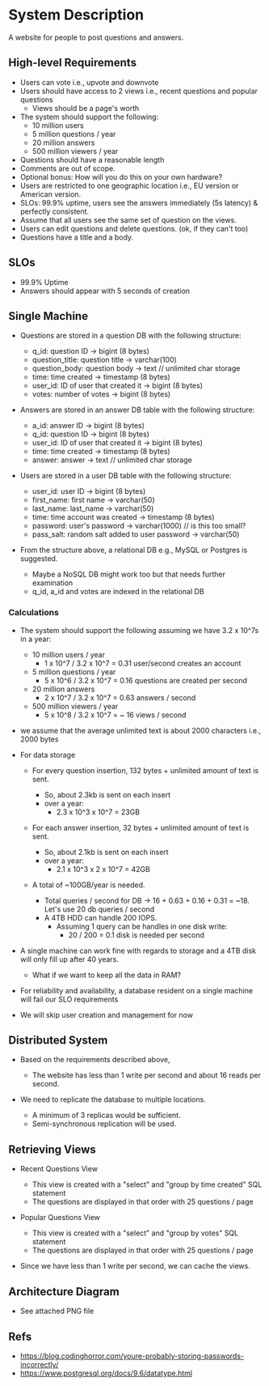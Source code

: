 # System Description

A website for people to post questions and answers.

## High-level Requirements
* Users can vote i.e., upvote and downvote
* Users should have access to 2 views i.e., recent questions and popular questions
  * Views should be a page's worth 
* The system should support the following: 
  * 10 million users 
  * 5 million questions / year
  * 20 million answers
  * 500 million viewers / year
* Questions should have a reasonable length
* Comments are out of scope.
* Optional bonus: How will you do this on your own hardware?
* Users are restricted to one geographic location i.e., EU version or American version.
* SLOs: 99.9% uptime, users see the answers immediately (5s latency) & perfectly consistent.
* Assume that all users see the same set of question on the views.
* Users can edit questions and delete questions. (ok, if they can't too)
* Questions have a title and a body.

## SLOs
* 99.9% Uptime
* Answers should appear with 5 seconds of creation

## Single Machine 

* Questions are stored in a question DB with the following structure:
  * q_id: question ID -> bigint (8 bytes) 
  * question_title: question title -> varchar(100) 
  * question_body: question body -> text // unlimited char storage
  * time: time created -> timestamp (8 bytes)
  * user_id: ID of user that created it -> bigint (8 bytes)
  * votes: number of votes -> bigint (8 bytes)

* Answers are stored in an answer DB table with the following structure:
  * a_id: answer ID -> bigint (8 bytes)
  * q_id: question ID -> bigint (8 bytes)
  * user_id: ID of user that created it -> bigint (8 bytes)
  * time: time created -> timestamp (8 bytes)
  * answer: answer -> text // unlimited char storage 

* Users are stored in a user DB table with the following structure:
  * user_id: user ID -> bigint (8 bytes)
  * first_name: first name -> varchar(50)
  * last_name: last_name -> varchar(50)
  * time: time account was created -> timestamp (8 bytes)
  * password: user's password -> varchar(1000) // is this too small?
  * pass_salt: random salt added to user password -> varchar(50)

* From the structure above, a relational DB e.g., MySQL or Postgres is suggested.
  * Maybe a NoSQL DB might work too but that needs further examination
  * q_id, a_id and votes are indexed in the relational DB

### Calculations

* The system should support the following assuming we have 3.2 x 10^7s  in a year:
  * 10 million users / year 
    * 1 x 10^7 / 3.2 x 10^7 = 0.31 user/second creates an account
  * 5 million questions / year
    * 5 x 10^6 / 3.2 x 10^7 = 0.16 questions are created per second 
  * 20 million answers
    * 2 x 10^7 / 3.2 x 10^7 = 0.63 answers / second
  * 500 million viewers / year
    * 5 x 10^8 / 3.2 x 10^7 = ~ 16 views / second

* we assume that the average unlimited text is about 2000 characters i.e., 2000 bytes

* For data storage

  * For every question insertion, 132 bytes + unlimited amount of text is sent.
    * So, about 2.3kb is sent on each insert
    * over a year:
      * 2.3 x 10^3 x 10^7 = 23GB

  * For each answer insertion, 32 bytes + unlimited amount of text is sent.
    * So, about 2.1kb is sent on each insert
    * over a year:
      * 2.1 x 10^3 x 2 x 10^7 = 42GB

  * A total of ~100GB/year is needed. 
    * Total queries / second for DB -> 16 + 0.63 + 0.16 + 0.31 = ~18. Let's use 20 db queries / second
    * A 4TB HDD can handle 200 IOPS. 
      * Assuming 1 query can be handles in one disk write:
        * 20 / 200 = 0.1 disk is needed per second

* A single machine can work fine with regards to storage and a 4TB disk will only fill up after 40 years.
  * What if we want to keep all the data in RAM? 

* For reliability and availability, a database resident on a single machine will fail our SLO requirements

* We will skip user creation and management for now

## Distributed System

* Based on the requirements described above,
  * The website has less than 1 write per second and about 16 reads per second.

* We need to replicate the database to multiple locations. 
  * A minimum of 3 replicas would be sufficient.
  * Semi-synchronous replication will be used.


## Retrieving Views

* Recent Questions View
  * This view is created with a "select" and "group by time created" SQL statement
  * The questions are displayed in that order with 25 questions / page

* Popular Questions View
  * This view is created with a "select" and "group by votes" SQL statement
  * The questions are displayed in that order with 25 questions / page

* Since we have less than 1 write per second, we can cache the views. 

## Architecture Diagram

* See attached PNG file

## Refs

* https://blog.codinghorror.com/youre-probably-storing-passwords-incorrectly/
* https://www.postgresql.org/docs/9.6/datatype.html
